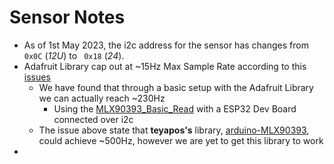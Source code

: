 # Sensor Notes

-  As of 1st May 2023, the i2c address for the sensor has changes from `0x0C` (_12U_) to ` 0x18` (_24_).
-  Adafruit Library cap out at ~15Hz Max Sample Rate according to this [issues](https://github.com/adafruit/Adafruit_MLX90393_Library/issues/13)
   -  We have found that through a basic setup with the Adafruit Library we can actually reach ~230Hz
      -  Using the [MLX90393_Basic_Read](MLX90393_Basic_Read/MLX90393_Basic_Read.ino) with a ESP32 Dev Board connected over i2c
   -  The issue above state that **teyapos's** library, [arduino-MLX90393](https://github.com/tedyapo/arduino-MLX90393), could achieve ~500Hz, however we are yet to get this library to work
-  
